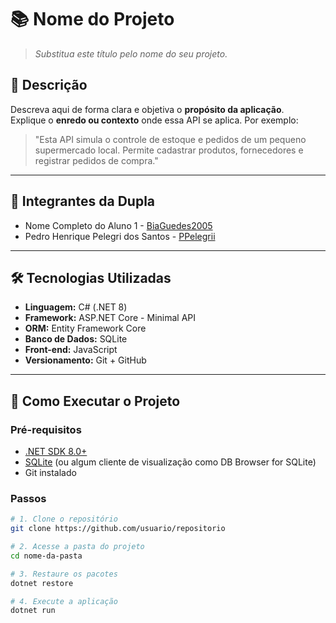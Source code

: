 # 📚 Nome do Projeto

> *Substitua este título pelo nome do seu projeto.*

## 🧾 Descrição

Descreva aqui de forma clara e objetiva o **propósito da aplicação**.  
Explique o **enredo ou contexto** onde essa API se aplica. Por exemplo:

> "Esta API simula o controle de estoque e pedidos de um pequeno supermercado local. Permite cadastrar produtos, fornecedores e registrar pedidos de compra."

---

## 👥 Integrantes da Dupla

- Nome Completo do Aluno 1 - [BiaGuedes2005](https://github.com/BiaGuedes2005)
- Pedro Henrique Pelegri dos Santos - [PPelegrii](https://github.com/PPelegrii)

---

## 🛠️ Tecnologias Utilizadas

- **Linguagem:** C# (.NET 8)
- **Framework:** ASP.NET Core - Minimal API
- **ORM:** Entity Framework Core
- **Banco de Dados:** SQLite
- **Front-end:** JavaScript
- **Versionamento:** Git + GitHub

---

## 🚀 Como Executar o Projeto

### Pré-requisitos

- [.NET SDK 8.0+](https://dotnet.microsoft.com/en-us/download)
- [SQLite](https://www.sqlite.org/download.html) (ou algum cliente de visualização como DB Browser for SQLite)
- Git instalado

### Passos

```bash
# 1. Clone o repositório
git clone https://github.com/usuario/repositorio

# 2. Acesse a pasta do projeto
cd nome-da-pasta

# 3. Restaure os pacotes
dotnet restore

# 4. Execute a aplicação
dotnet run
